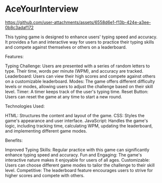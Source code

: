 # AceYourInterview

https://github.com/user-attachments/assets/6558d6e1-f13b-424e-a3ee-0b8c3adaf172

This typing game is designed to enhance users' typing speed and accuracy. It provides a fun and interactive way for users to practice their typing skills and compete against themselves or others on a leaderboard.

Features:

Typing Challenge: Users are presented with a series of random letters to type. Their time, words per minute (WPM), and accuracy are tracked.
Leaderboard: Users can view their high scores and compete against others on a customizable leaderboard.
Modes: The game offers different difficulty levels or modes, allowing users to adjust the challenge based on their skill level.
Timer: A timer keeps track of the user's typing time.
Reset Button: Users can reset the game at any time to start a new round.

Technologies Used:

HTML: Structures the content and layout of the game.
CSS: Styles the game's appearance and user interface.
JavaScript: Handles the game's logic, including tracking time, calculating WPM, updating the leaderboard, and implementing different game modes.

Benefits:

Improved Typing Skills: Regular practice with this game can significantly enhance typing speed and accuracy.
Fun and Engaging: The game's interactive nature makes it enjoyable for users of all ages.
Customizable: Users can choose different game modes to tailor the challenge to their skill level.
Competitive: The leaderboard feature encourages users to strive for higher scores and compete with others.
